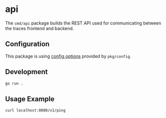 # api

The `cmd/api` package builds the REST API used for communicating between the traces frontend and backend.

## Configuration

This package is using [config options](../../pkg/config/README.md) provided by `pkg/config`.

## Development

```sh
go run .
```

## Usage Example

```sh
curl localhost:8080/v1/ping
```

